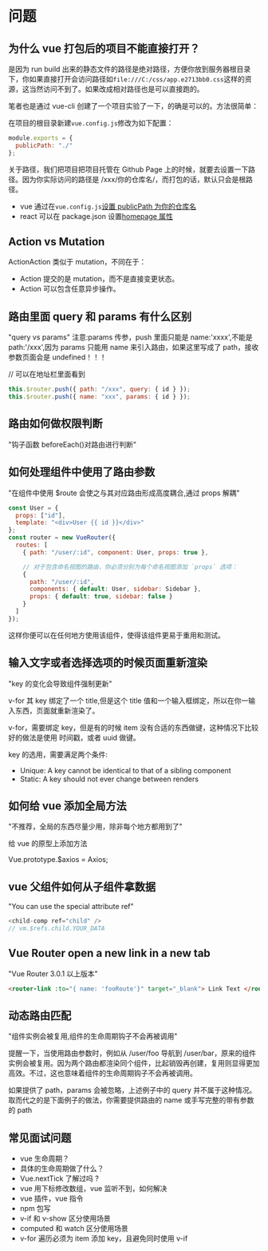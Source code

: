 # 问题

## 为什么 vue 打包后的项目不能直接打开？

是因为 run build 出来的静态文件的路径是绝对路径，方便你放到服务器根目录下，你如果直接打开会访问路径如`file:///C:/css/app.e2713bb0.css`这样的资源，这当然访问不到了。如果改成相对路径也是可以直接跑的。

笔者也是通过 vue-cli 创建了一个项目实验了一下，的确是可以的。方法很简单：

在项目的根目录新建`vue.config.js`修改为如下配置：

```js
module.exports = {
  publicPath: "./"
};
```

关于路径，我们把项目把项目托管在 Github Page 上的时候，就要去设置一下路径。因为你实际访问的路径是 /xxx/你的仓库名/，而打包的话，默认只会是根路径。

- vue 通过在`vue.config.js`[设置 publicPath 为你的仓库名](https://cli.vuejs.org/guide/deployment.html#github-pages)
- react 可以在 package.json 设置[homepage 属性](https://facebook.github.io/create-react-app/docs/deployment#github-pages-https-pagesgithubcom)

## Action vs Mutation

ActionAction 类似于 mutation，不同在于：

- Action 提交的是 mutation，而不是直接变更状态。
- Action 可以包含任意异步操作。

## 路由里面 query 和 params 有什么区别

"query vs params"
注意:params 传参，push 里面只能是 name:'xxxx',不能是 path:'/xxx',因为 params 只能用 name 来引入路由，如果这里写成了 path，接收参数页面会是 undefined！！！

// 可以在地址栏里面看到

```js
this.$router.push({ path: "/xxx", query: { id } });
this.$router.push({ name: "xxx", params: { id } });
```

## 路由如何做权限判断

"钩子函数 beforeEach()对路由进行判断"

## 如何处理组件中使用了路由参数

"在组件中使用 \$route 会使之与其对应路由形成高度耦合,通过 props 解耦"

```js
const User = {
  props: ["id"],
  template: "<div>User {{ id }}</div>"
};
const router = new VueRouter({
  routes: [
    { path: "/user/:id", component: User, props: true },

    // 对于包含命名视图的路由，你必须分别为每个命名视图添加 `props` 选项：
    {
      path: "/user/:id",
      components: { default: User, sidebar: Sidebar },
      props: { default: true, sidebar: false }
    }
  ]
});
```

这样你便可以在任何地方使用该组件，使得该组件更易于重用和测试。

## 输入文字或者选择选项的时候页面重新渲染

"key 的变化会导致组件强制更新"

v-for 其 key 绑定了一个 title,但是这个 title 值和一个输入框绑定，所以在你一输入东西，页面就重新渲染了。

v-for，需要绑定 key，但是有的时候 item 没有合适的东西做键，这种情况下比较好的做法是使用 时间戳，或者 uuid 做键。

key 的选用，需要满足两个条件:

- Unique: A key cannot be identical to that of a sibling component
- Static: A key should not ever change between renders

## 如何给 vue 添加全局方法

"不推荐，全局的东西尽量少用，除非每个地方都用到了"

给 vue 的原型上添加方法

Vue.prototype.\$axios = Axios;

## vue 父组件如何从子组件拿数据

"You can use the special attribute ref"

```js
<child-comp ref="child" />
// vm.$refs.child.YOUR_DATA
```

## Vue Router open a new link in a new tab

"Vue Router 3.0.1 以上版本"

```html
<router-link :to="{ name: 'fooRoute'}" target="_blank"> Link Text </router-link>
```

## 动态路由匹配

"组件实例会被复用,组件的生命周期钩子不会再被调用"

提醒一下，当使用路由参数时，例如从 /user/foo 导航到 /user/bar，原来的组件实例会被复用。因为两个路由都渲染同个组件，比起销毁再创建，复用则显得更加高效。不过，这也意味着组件的生命周期钩子不会再被调用。

如果提供了 path，params 会被忽略，上述例子中的 query 并不属于这种情况。取而代之的是下面例子的做法，你需要提供路由的 name 或手写完整的带有参数的 path

## 常见面试问题

- vue 生命周期？
- 具体的生命周期做了什么？
- Vue.nextTick 了解过吗 ?
- vue 用下标修改数组，vue 监听不到，如何解决
- vue 插件，vue 指令
- npm 包写
- v-if 和 v-show 区分使用场景
- computed 和 watch 区分使用场景
- v-for 遍历必须为 item 添加 key，且避免同时使用 v-if
